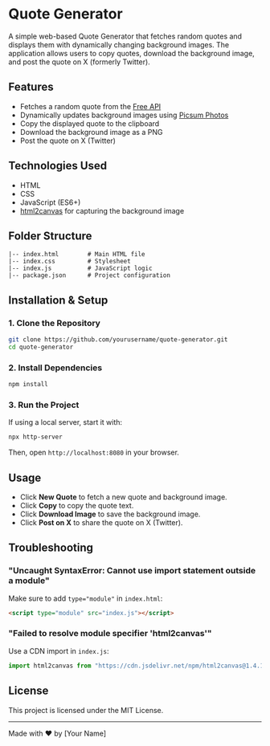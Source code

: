 # Quote Generator

A simple web-based Quote Generator that fetches random quotes and displays them with dynamically changing background images. The application allows users to copy quotes, download the background image, and post the quote on X (formerly Twitter).

## Features

- Fetches a random quote from the [Free API](https://api.freeapi.app/api/v1/public/quotes/quote/random)
- Dynamically updates background images using [Picsum Photos](https://picsum.photos)
- Copy the displayed quote to the clipboard
- Download the background image as a PNG
- Post the quote on X (Twitter)

## Technologies Used

- HTML
- CSS
- JavaScript (ES6+)
- [html2canvas](https://html2canvas.hertzen.com/) for capturing the background image

## Folder Structure
```
|-- index.html        # Main HTML file
|-- index.css         # Stylesheet
|-- index.js          # JavaScript logic
|-- package.json      # Project configuration
```

## Installation & Setup

### 1. Clone the Repository
```sh
git clone https://github.com/yourusername/quote-generator.git
cd quote-generator
```

### 2. Install Dependencies
```sh
npm install
```

### 3. Run the Project
If using a local server, start it with:
```sh
npx http-server
```
Then, open `http://localhost:8080` in your browser.

## Usage

- Click **New Quote** to fetch a new quote and background image.
- Click **Copy** to copy the quote text.
- Click **Download Image** to save the background image.
- Click **Post on X** to share the quote on X (Twitter).

## Troubleshooting

### "Uncaught SyntaxError: Cannot use import statement outside a module"
Make sure to add `type="module"` in `index.html`:
```html
<script type="module" src="index.js"></script>
```

### "Failed to resolve module specifier 'html2canvas'"
Use a CDN import in `index.js`:
```js
import html2canvas from "https://cdn.jsdelivr.net/npm/html2canvas@1.4.1/+esm";
```

## License
This project is licensed under the MIT License.

---
Made with ❤️ by [Your Name]

